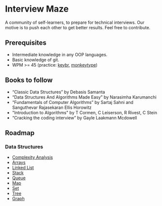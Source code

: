 # Interview Maze

A community of self-learners, to prepare for technical interviews. Our motive is to push each other to get better results. Feel free to contribute. 

## Prerequisites

- Intermediate knowledge in any OOP languages.
- Basic knowledge of git.
- WPM >= 45 (practice: [keybr](), [monkeytype]())

## Books to follow

- “Classic Data Structures” by Debasis Samanta
- “Data Structures And Algorithms Made Easy” by Narasimha Karumanchi
- “Fundamentals of Computer Algorithms” by Sartaj Sahni and Sanguthevar Rajasekaran Ellis Horowitz
- "Introduction to Algorithms" by T Cormen, C Leiserson, R Rivest, C Stein
- “Cracking the coding interview” by Gayle Laakmann Mcdowell

## Roadmap

### Data Structures

- [Complexity Analysis](./complexity_analysis.md)
- [Arrays]()
- [Linked List]()
- [Stack]()
- [Queue]()
- [Map]()
- [Set]()
- [Tree]()
- [Graph]()
